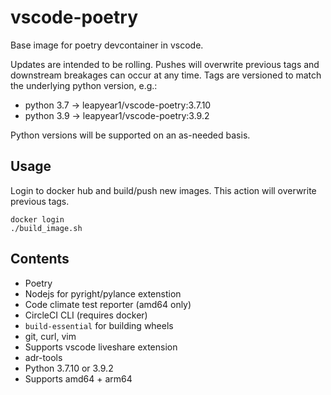# vscode-poetry

Base image for poetry devcontainer in vscode.

Updates are intended to be rolling. Pushes will overwrite previous tags and downstream breakages can
occur at any time. Tags are versioned to match the underlying python version, e.g.:

* python 3.7 -> leapyear1/vscode-poetry:3.7.10
* python 3.9 -> leapyear1/vscode-poetry:3.9.2

Python versions will be supported on an as-needed basis.

## Usage

Login to docker hub and build/push new images. This action will overwrite previous tags.
```
docker login
./build_image.sh
```

## Contents

* Poetry
* Nodejs for pyright/pylance extenstion
* Code climate test reporter (amd64 only)
* CircleCI CLI (requires docker)
* `build-essential` for building wheels
* git, curl, vim
* Supports vscode liveshare extension
* adr-tools
* Python 3.7.10 or 3.9.2
* Supports amd64 + arm64
